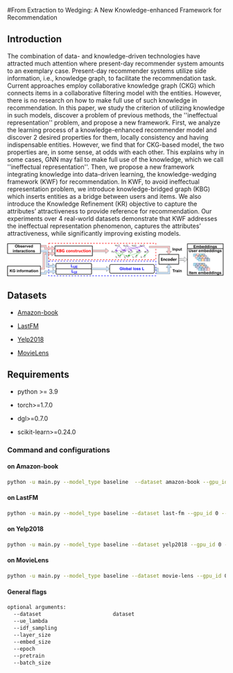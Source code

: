 #From Extraction to Wedging: A New Knowledge-enhanced Framework for Recommendation
<!--#### -->
## Introduction

The combination of data- and knowledge-driven technologies have attracted much attention where present-day recommender system amounts to an exemplary case. 
Present-day recommender systems utilize side information, i.e., knowledge graph, to  facilitate the recommendation task. 
Current approaches employ collaborative knowledge graph (CKG) which connects items in a collaborative filtering model with the entities. 
However, there is no research on how to make full use of such knowledge in recommendation. 
In this paper, we study the criterion of utilizing knowledge in such models, discover a problem of previous methods, 
the ''ineffectual representation'' problem, and propose a new framework. 
First, we analyze the learning process of a knowledge-enhanced recommender model and discover $2$ desired properties for them, 
locally consistency and having indispensable entities. 
However, we find that for CKG-based model, the two properties are, in some sense, at odds with each other. 
This explains why in some cases, GNN may fail to make full use of the knowledge, which we call ''ineffectual representation''. 
Then, we propose a new framework integrating knowledge into data-driven learning, the knowledge-wedging framework (KWF) for recommendation. 
In KWF, to avoid ineffectual representation problem, 
we introduce  knowledge-bridged graph (KBG) which inserts entities as a bridge between users and items. 
We also introduce the Knowledge Refinement (KR) objective to capture the attributes’ attractiveness to provide reference for recommendation. 
Our experiments over $4$ real-world datasets demonstrate that KWF addresses the ineffectual representation phenomenon, 
captures the attributes’ attractiveness, while significantly improving existing models.

![image](https://github.com/wangyifeibeijing/KWF/blob/main/Images/KWF.png "The structure of Knowledge-wedging Frame work")
## Datasets

* [Amazon-book](http://jmcauley.ucsd.edu/data/amazon)

* [LastFM](https://grouplens.org/datasets/)

* [Yelp2018](https://www.yelp.com/dataset/challenge)

* [MovieLens](https://grouplens.org/datasets/movielens/)

## Requirements

* python >= 3.9

* torch>=1.7.0

* dgl>=0.7.0

* scikit-learn>=0.24.0






### Command and configurations

#### on Amazon-book
```bash
python -u main.py --model_type baseline  --dataset amazon-book --gpu_id 0 --ue_lambda 0.1 --idf_sampling 1 --layer_size [64,32,16] --embed_size 64 --lr 0.0001 --epoch 3000 --verbose 1 --save_flag 1 --pretrain -1 --batch_size 8192 --sprate 1
```
#### on LastFM
```bash
python -u main.py --model_type baseline --dataset last-fm --gpu_id 0 --ue_lambda 0.1 --idf_sampling 1 --layer_size [64,32,16] --embed_size 64 --lr 0.0001 --epoch 3000 --verbose 1 --save_flag 1 --pretrain -1 --batch_size 8192 --sprate 1
```
#### on Yelp2018
```bash
python -u main.py --model_type baseline --dataset yelp2018 --gpu_id 0 --ue_lambda 0.1 --idf_sampling 1 --layer_size [64,32,16] --embed_size 64 --lr 0.0001 --epoch 3000 --verbose 1 --save_flag 1 --pretrain -1 --batch_size 8192 --sprate 1
```
#### on MovieLens
```bash
python -u main.py --model_type baseline --dataset movie-lens --gpu_id 0 --ue_lambda 0.4 --idf_sampling 1 --layer_size [64,32,16] --embed_size 64 --lr 0.0001 --epoch 3000 --verbose 1 --save_flag 1 --pretrain -1 --batch_size 8192 --sprate 1
```
#### General flags

```{txt}
optional arguments:
  --dataset                       dataset
  --ue_lambda                                 
  --idf_sampling
  --layer_size
  --embed_size
  --epoch
  --pretrain
  --batch_size
```